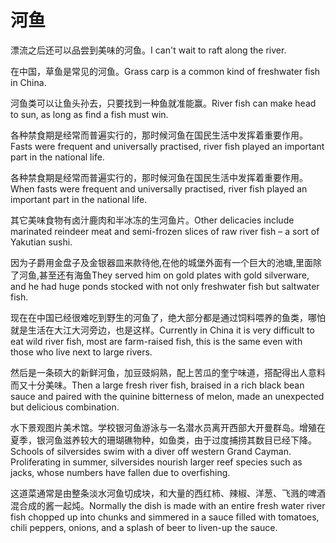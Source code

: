 # 河鱼

<p><span class="chinese">漂流之后还可以品尝到美味的河鱼。</span><span class="english">I can't wait to raft along the river.</span></p>

<p><span class="chinese">在中国，草鱼是常见的河鱼。</span><span class="english">Grass carp is a common kind of freshwater fish in China.</span></p>

<p><span class="chinese">河鱼类可以让鱼头孙去，只要找到一种鱼就准能赢。</span><span class="english">River fish can make head to sun, as long as find a fish must win.</span></p>

<p><span class="chinese">各种禁食期是经常而普遍实行的，那时候河鱼在国民生活中发挥着重要作用。</span><span class="english">Fasts were frequent and universally practised, river fish played an important part in the national life.</span></p>

<p><span class="chinese">各种禁食期是经常而普遍实行的，那时候河鱼在国民生活中发挥着重要作用。</span><span class="english">When fasts were frequent and universally practised, river fish played an important part in the national life.</span></p>

<p><span class="chinese">其它美味食物有卤汁鹿肉和半冰冻的生河鱼片。</span><span class="english">Other delicacies include marinated reindeer meat and semi-frozen slices of raw river fish – a sort of Yakutian sushi.</span></p>

<p><span class="chinese">因为子爵用金盘子及金银器皿来款待他,在他的城堡外面有一个巨大的池塘,里面除了河鱼,甚至还有海鱼</span><span class="english">They served him on gold plates with gold silverware, and he had huge ponds stocked with not only freshwater fish but saltwater fish.</span></p>

<p><span class="chinese">现在在中国已经很难吃到野生的河鱼了，绝大部分都是通过饲料喂养的鱼类，哪怕就是生活在大江大河旁边，也是这样。</span><span class="english">Currently in China it is very difficult to eat wild river fish, most are farm-raised fish, this is the same even with those who live next to large rivers.</span></p>

<p><span class="chinese">然后是一条硕大的新鲜河鱼，加豆豉焖熟，配上苦瓜的奎宁味道，搭配得出人意料而又十分美味。</span><span class="english">Then a large fresh river fish, braised in a rich black bean sauce and paired with the quinine bitterness of melon, made an unexpected but delicious combination.</span></p>

<p><span class="chinese">水下景观图片美术馆。学校银河鱼游泳与一名潜水员离开西部大开曼群岛。增殖在夏季，银河鱼滋养较大的珊瑚礁物种，如鱼类，由于过度捕捞其数目已经下降。</span><span class="english">Schools of silversides swim with a diver off western Grand Cayman. Proliferating in summer, silversides nourish larger reef species such as jacks, whose numbers have fallen due to overfishing.</span></p>

<p><span class="chinese">这道菜通常是由整条淡水河鱼切成块，和大量的西红柿、辣椒、洋葱、飞溅的啤酒混合成的酱一起炖。</span><span class="english">Normally the dish is made with an entire fresh water river fish chopped up into chunks and simmered in a sauce filled with tomatoes, chili peppers, onions, and a splash of beer to liven-up the sauce.</span></p>

